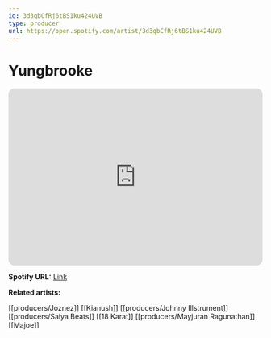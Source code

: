 ```yaml
---
id: 3d3qbCfRj6tBS1ku424UVB
type: producer
url: https://open.spotify.com/artist/3d3qbCfRj6tBS1ku424UVB
---
```

# Yungbrooke

<iframe style="border-radius:12px" src="https://open.spotify.com/embed/artist/3d3qbCfRj6tBS1ku424UVB" width="100%" height="352" frameBorder="0" allowfullscreen="" allow="autoplay; clipboard-write; encrypted-media; fullscreen; picture-in-picture" loading="lazy"></iframe>

**Spotify URL:** [Link](https://open.spotify.com/artist/3d3qbCfRj6tBS1ku424UVB)

**Related artists:**

[[producers/Joznez]]
[[Kianush]]
[[producers/Johnny Illstrument]]
[[producers/Saiya Beats]]
[[18 Karat]]
[[producers/Mayjuran Ragunathan]]
[[Majoe]]
